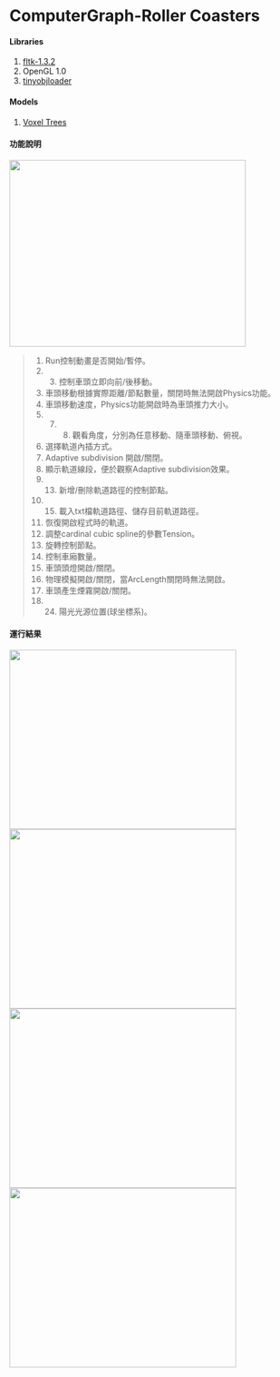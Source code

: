 # ComputerGraph-Roller Coasters

#### Libraries
 1. [fltk-1.3.2](https://www.fltk.org/)
 2. OpenGL 1.0
 3. [tinyobjloader](https://github.com/tinyobjloader/tinyobjloader)
 
 #### Models
 1. [Voxel Trees](https://skfb.ly/6FURN)
 
#### 功能說明
<img src="https://i.imgur.com/aTm1lxO.png" width="417" height="329" />


 > 1. Run控制動畫是否開始/暫停。  <br>
 > 2. 3. 控制車頭立即向前/後移動。  <br>
 > 4. 車頭移動根據實際距離/節點數量，關閉時無法開啟Physics功能。  <br>
 > 5. 車頭移動速度，Physics功能開啟時為車頭推力大小。<br>
 > 6. 7. 8. 觀看角度，分別為任意移動、隨車頭移動、俯視。<br>
 > 9. 選擇軌道內插方式。<br>
 > 10. Adaptive subdivision 開啟/關閉。<br>
 > 11. 顯示軌道線段，便於觀察Adaptive subdivision效果。<br>
 > 12. 13. 新增/刪除軌道路徑的控制節點。<br>
 > 14. 15. 載入txt檔軌道路徑、儲存目前軌道路徑。<br>
 > 16. 恢復開啟程式時的軌道。<br>
 > 17. 調整cardinal cubic spline的參數Tension。<br>
 > 18. 旋轉控制節點。<br>
 > 19. 控制車廂數量。<br>
 > 20. 車頭頭燈開啟/關閉。<br>
 > 21. 物理模擬開啟/關閉，當ArcLength關閉時無法開啟。<br>
 > 22. 車頭產生煙霧開啟/關閉。<br>
 > 23. 24. 陽光光源位置(球坐標系)。<br>


#### 運行結果
<img src="https://i.imgur.com/VvQptTi.png" width="400" height="316" /><img src="https://i.imgur.com/b9ftiz1.png" width="400" height="316" />
<img src="https://i.imgur.com/ki1jXtg.png" width="400" height="316" /><img src="https://i.imgur.com/Xq1iVzA.png" width="400" height="316" />
